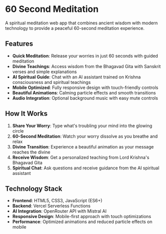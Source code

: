 # 60 Second Meditation

A spiritual meditation web app that combines ancient wisdom with modern technology to provide a peaceful 60-second meditation experience.

## Features

- **Quick Meditation**: Release your worries in just 60 seconds with guided meditation
- **Divine Teachings**: Access wisdom from the Bhagavad Gita with Sanskrit verses and simple explanations
- **AI Spiritual Guide**: Chat with an AI assistant trained on Krishna consciousness and spiritual teachings
- **Mobile Optimized**: Fully responsive design with touch-friendly controls
- **Beautiful Animations**: Calming particle effects and smooth transitions
- **Audio Integration**: Optional background music with easy mute controls

## How It Works

1. **Share Your Worry**: Type what's troubling your mind into the glowing circle
2. **60-Second Meditation**: Watch your worry dissolve as you breathe and relax
3. **Divine Transition**: Experience a beautiful animation as your message reaches the divine
4. **Receive Wisdom**: Get a personalized teaching from Lord Krishna's Bhagavad Gita
5. **Spiritual Chat**: Ask questions and receive guidance from the AI spiritual assistant

## Technology Stack

- **Frontend**: HTML5, CSS3, JavaScript (ES6+)
- **Backend**: Vercel Serverless Functions
- **AI Integration**: OpenRouter API with Mistral AI
- **Responsive Design**: Mobile-first approach with touch optimizations
- **Performance**: Optimized animations and reduced particle effects on mobile


